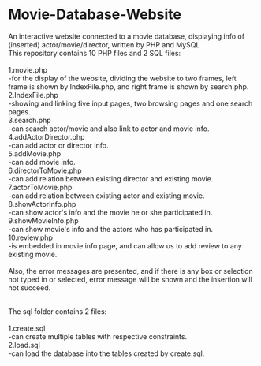 # Movie-Database-Website
An interactive website connected to a movie database, displaying info of (inserted) actor/movie/director, written by PHP and MySQL<br>
This repository contains 10 PHP files and 2 SQL files:<br><br>
1.movie.php <br>
	-for the display of the website, dividing the website to two frames, left frame is shown by IndexFile.php, and right frame is shown by search.php.<br>
2.IndexFile.php<br>
	-showing and linking five input pages, two browsing pages and one search pages.<br>
3.search.php<br>
	-can search actor/movie and also link to actor and movie info.<br>
4.addActorDirector.php<br>
	-can add actor or director info.<br>
5.addMovie.php<br>
	-can add movie info.<br>
6.directorToMovie.php<br>
	-can add relation between existing director and existing movie.<br>
7.actorToMovie.php<br>
	-can add relation between existing actor and existing movie.<br>
8.showActorInfo.php<br>
	-can show actor's info and the movie he or she participated in.<br>
9.showMovieInfo.php<br>
	-can show movie's info and the actors who has participated in.<br>
10.review.php<br>
	-is embedded in movie info page, and can allow us to add review to any existing movie. <br><br>
Also, the error messages are presented, and if there is any box or selection not typed in or selected, error message will be shown and the insertion will not succeed.<br><br>

The sql folder contains 2 files: <br><br>
1.create.sql<br>
  -can create multiple tables with respective constraints.<br>
2.load.sql<br>
  -can load the database into the tables created by create.sql.<br>
